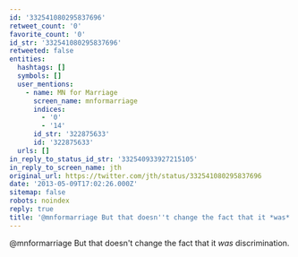 ```yaml
---
id: '332541080295837696'
retweet_count: '0'
favorite_count: '0'
id_str: '332541080295837696'
retweeted: false
entities:
  hashtags: []
  symbols: []
  user_mentions:
    - name: MN for Marriage
      screen_name: mnformarriage
      indices:
        - '0'
        - '14'
      id_str: '322875633'
      id: '322875633'
  urls: []
in_reply_to_status_id_str: '332540933927215105'
in_reply_to_screen_name: jth
original_url: https://twitter.com/jth/status/332541080295837696
date: '2013-05-09T17:02:26.000Z'
sitemap: false
robots: noindex
reply: true
title: '@mnformarriage But that doesn''t change the fact that it *was* discrimination.'
---
```


@mnformarriage But that doesn't change the fact that it *was* discrimination.